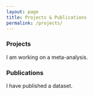 ```yaml
---
layout: page
title: Projects & Publications
permalink: /projects/
---
```


<div>
  <h3>Projects</h3>
    <p>
    I am working on a meta-analysis.    
    </p>
</div>

<div>
  <h3>Publications</h3>
    <p>
    I have published a dataset.     
    </p>
</div>